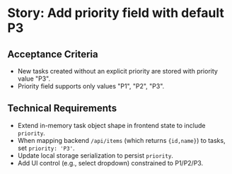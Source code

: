 # Story: Add priority field with default P3

## Acceptance Criteria

- New tasks created without an explicit priority are stored with priority value "P3".
- Priority field supports only values "P1", "P2", "P3".

## Technical Requirements

- Extend in-memory task object shape in frontend state to include `priority`.
- When mapping backend `/api/items` (which returns `{id,name}`) to tasks, set `priority: 'P3'`.
- Update local storage serialization to persist `priority`.
- Add UI control (e.g., select dropdown) constrained to P1/P2/P3.
